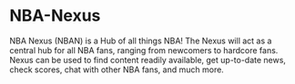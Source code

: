 # NBA-Nexus
NBA Nexus (NBAN) is a Hub of all things NBA! The Nexus will act as a central hub for all NBA fans, ranging from newcomers to hardcore fans. Nexus can be used to find content readily available, get up-to-date news, check scores, chat with other NBA fans, and much more.
